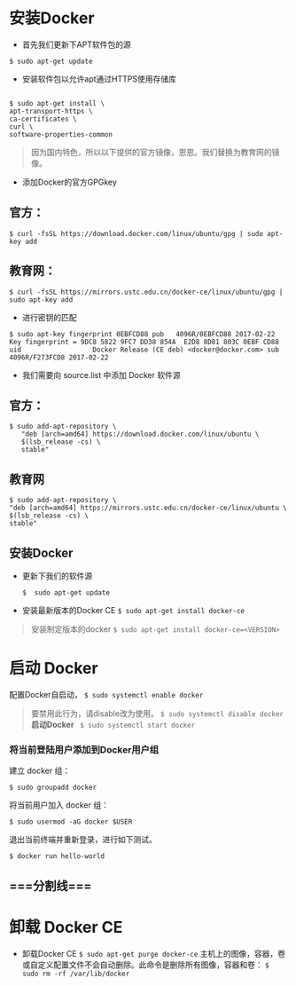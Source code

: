 # 安装Docker 

- 首先我们更新下APT软件包的源

`
$ sudo apt-get update  
`
- 安装软件包以允许apt通过HTTPS使用存储库

```

$ sudo apt-get install \
apt-transport-https \
ca-certificates \
curl \
software-properties-common
```
> 因为国内特色，所以以下提供的官方镜像，恩恩。我们替换为教育网的镜像。

 - 添加Docker的官方GPGkey 
## 官方：
```
$ curl -fsSL https://download.docker.com/linux/ubuntu/gpg | sudo apt-key add 
```
## 教育网：
```
$ curl -fsSL https://mirrors.ustc.edu.cn/docker-ce/linux/ubuntu/gpg | sudo apt-key add 
```


- 进行密钥的匹配

`
$ sudo apt-key fingerprint 0EBFCD88
pub   4096R/0EBFCD88 2017-02-22
      Key fingerprint = 9DC8 5822 9FC7 DD38 854A  E2D8 8D81 803C 0EBF CD88
uid                  Docker Release (CE deb) <docker@docker.com>
sub   4096R/F273FCD8 2017-02-22
`

- 我们需要向  source.list  中添加 Docker 软件源
## 官方：
```
$ sudo add-apt-repository \
   "deb [arch=amd64] https://download.docker.com/linux/ubuntu \
   $(lsb_release -cs) \
   stable"
   ```

## 教育网
```
$ sudo add-apt-repository \
"deb [arch=amd64] https://mirrors.ustc.edu.cn/docker-ce/linux/ubuntu \
$(lsb_release -cs) \
stable"
```

## 安装Docker

 - 更新下我们的软件源

   `
    $  sudo apt-get update
    `
- 安装最新版本的Docker CE
   `
   $ sudo apt-get install docker-ce
`
> 安装制定版本的docker
`
$ sudo apt-get install docker-ce=<VERSION>
`
 
 
 # 启动 Docker
 
配置Docker自启动，
`
 $ sudo systemctl enable docker
`
> 要禁用此行为，请disable改为使用。
`$ sudo systemctl disable docker
`
**启动Docker**
 ` 
$ sudo systemctl start docker
 `
 
### 将当前登陆用户添加到Docker用户组

建立  docker  组：

`$ sudo groupadd docker`

将当前用户加入  docker  组：

`$ sudo usermod -aG docker $USER`

退出当前终端并重新登录，进行如下测试。 
 
 `$ docker run hello-world`
 
 
 
 
 ## ===分割线===
 
 # 卸载 Docker CE
 - 卸载Docker CE
`
$ sudo apt-get purge docker-ce
`
主机上的图像，容器，卷或自定义配置文件不会自动删除。此命令是删除所有图像，容器和卷：
`
$ sudo rm -rf /var/lib/docker
 `
 
 
 
 
 
 
